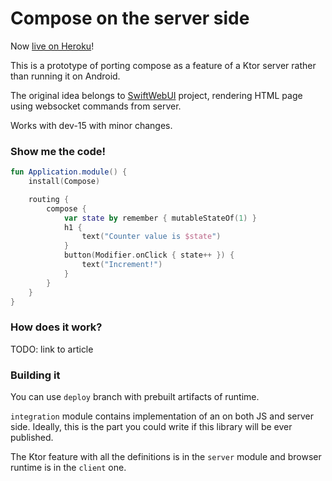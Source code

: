# Compose on the server side

Now [live on Heroku](https://compose-test-app.herokuapp.com/)!

This is a prototype of porting compose as a feature of a Ktor server rather than running it on Android.

The original idea belongs to [SwiftWebUI](https://github.com/SwiftWebUI/SwiftWebUI) project,
rendering HTML page using websocket commands from server.

Works with dev-15 with minor changes.

### Show me the code!
```kotlin
fun Application.module() {
    install(Compose)

    routing {
        compose {
            var state by remember { mutableStateOf(1) }
            h1 { 
                text("Counter value is $state") 
            }
            button(Modifier.onClick { state++ }) { 
                text("Increment!")
            }
        }
    }
}
```

### How does it work?
TODO: link to article

### Building it
You can use `deploy` branch with prebuilt artifacts of runtime.

`integration` module contains implementation of an on both JS and server side. Ideally, this is the part you could write if this library will be ever published.

The Ktor feature with all the definitions is in the `server` module and browser runtime is in the `client` one.
